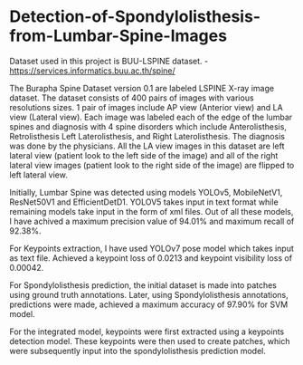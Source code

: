 # Detection-of-Spondylolisthesis-from-Lumbar-Spine-Images
Dataset used in this project is BUU-LSPINE dataset. - https://services.informatics.buu.ac.th/spine/

The Burapha Spine Dataset version 0.1 are labeled LSPINE X-ray image dataset. The dataset consists of 400 pairs of images with various resolutions sizes. 1 pair of images include AP view (Anterior view) and LA view (Lateral view). Each image was labeled each of the edge of the lumbar spines and diagnosis with 4 spine disorders which include Anterolisthesis, Retrolisthesis Left Laterolisthesis, and Right Laterolisthesis. The diagnosis was done by the physicians. All the LA view images in this dataset are left lateral view (patient look to the left side of the image) and all of the right lateral view images (patient look to the right side of the image) are flipped to left lateral view.


Initially, Lumbar Spine was detected using models YOLOv5, MobileNetV1, ResNet50V1 and EfficientDetD1.
YOLOV5 takes input in text format while remaining models take input in the form of xml files.
Out of all these models, I have achived a maximum precision value of 94.01% and maximum recall of 92.38%.

For Keypoints extraction, I have used YOLOv7 pose model which takes input as text file. Achieved a keypoint loss of 0.0213 and keypoint visibility loss of 0.00042.

For Spondylolisthesis prediction, the initial dataset is made into patches using ground truth annotations. Later, using Spondylolisthesis annotations, predictions were made, achieved a maximum accuracy of 97.90% for SVM model.

For the integrated model, keypoints were first extracted using a keypoints detection model. These keypoints were then used to create patches, which were subsequently input into the spondylolisthesis prediction model.
